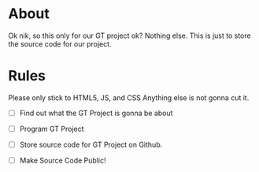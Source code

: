 # About
Ok nik, so this only for our GT project ok? 
Nothing else. 
This is just to store the source code for our project.

# Rules
Please only stick to HTML5, JS, and CSS
Anything else is not gonna cut it.

-[ ] Find out what the GT Project is gonna be about

-[ ] Program GT Project

-[ ] Store source code for GT Project on Github.

-[ ] Make Source Code Public!
